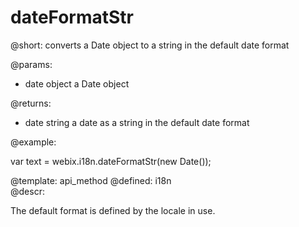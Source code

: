 dateFormatStr
=============


@short: converts a Date object to a string in the default date format 
	

@params:
- date    object     a Date object

@returns:
- date    string    a date as a string in the default date format

	

@example:

var text = webix.i18n.dateFormatStr(new Date());

@template:	api_method
@defined:	i18n	
@descr:

The default format is defined by the locale in use.